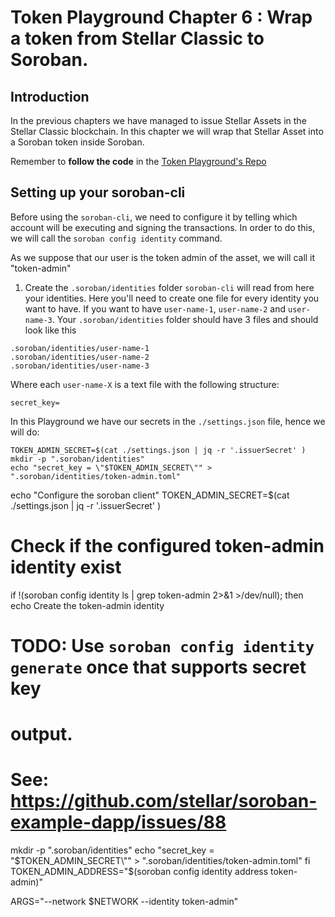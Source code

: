 # Token Playground Chapter 6 : Wrap a token from Stellar Classic to Soroban.

## Introduction

In the previous chapters we have managed to issue Stellar Assets in the Stellar Classic blockchain.
In this chapter we will wrap that Stellar Asset into a Soroban token inside Soroban.

Remember to **follow the code** in the [Token Playground's Repo](https://github.com/esteblock/token-playground/)

## Setting up your soroban-cli
Before using the `soroban-cli`, we need to configure it by telling which account will be executing and signing the transactions. In order to do this, we will call the `soroban config identity` command.

As we suppose that our user is the token admin of the asset, we will call it "token-admin"

1. Create the `.soroban/identities` folder
`soroban-cli` will read from here your identities. Here you'll need to create one file for every identity you want to have. If you want to have `user-name-1`, `user-name-2` and `user-name-3`. Your `.soroban/identities` folder should have 3 files and should look like this

```
.soroban/identities/user-name-1
.soroban/identities/user-name-2
.soroban/identities/user-name-3
```
Where each `user-name-X` is a text file with the following structure:
```
secret_key=
```



In this Playground we have our secrets in the `./settings.json` file, hence we will do:


```
TOKEN_ADMIN_SECRET=$(cat ./settings.json | jq -r '.issuerSecret' )
mkdir -p ".soroban/identities"
echo "secret_key = \"$TOKEN_ADMIN_SECRET\"" > ".soroban/identities/token-admin.toml"
```

echo "Configure the soroban client"
TOKEN_ADMIN_SECRET=$(cat ./settings.json | jq -r '.issuerSecret' )
# Check if the configured token-admin identity exist
if !(soroban config identity ls | grep token-admin 2>&1 >/dev/null); then
  echo Create the token-admin identity
  # TODO: Use `soroban config identity generate` once that supports secret key
  # output.
  # See: https://github.com/stellar/soroban-example-dapp/issues/88
  mkdir -p ".soroban/identities"
  echo "secret_key = \"$TOKEN_ADMIN_SECRET\"" > ".soroban/identities/token-admin.toml"
fi
TOKEN_ADMIN_ADDRESS="$(soroban config identity address token-admin)"


ARGS="--network $NETWORK --identity token-admin"
```
